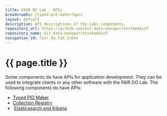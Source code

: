 ```yaml
---
title: FAIR DO Lab - APIs
breadcrumbs: /typed-pid-maker/apis
layout: default
description: API descriptions of the Labs components.
repository_url: https://github.com/kit-data-manager/testbed4inf
repository_name: kit-data-manager/testbed4inf
navigation_id: fair_do_lab_index
---
```


# {{ page.title }}

Some components do have APIs for application development. They can be used to integrate clients or any other software with the FAIR DO Lab. The following components do have APIs:

- [Typed PID Maker](../typed-pid-maker/index.html)
- [Collection Registry](../collection-registry/index.html)
- [<i class="fa-solid fa-arrow-up-right-from-square" style="margin-right: 4px"></i>Elasticsearch and Kibana](https://www.elastic.co/de/elastic-stack/)